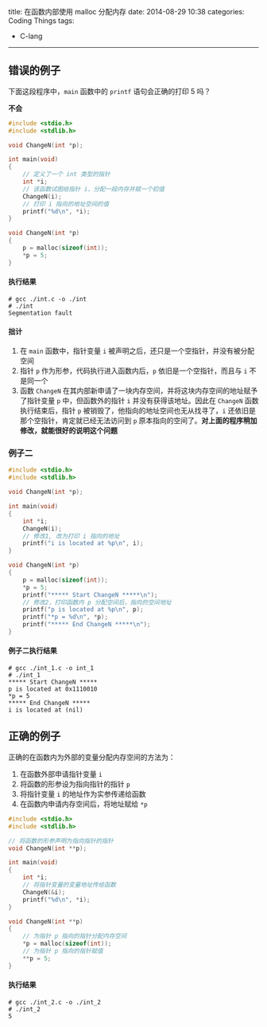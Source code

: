 title: 在函数内部使用 malloc 分配内存
date: 2014-08-29 10:38
categories: Coding Things
tags:
- C-lang
---

## 错误的例子

下面这段程序中，`main` 函数中的 `printf` 语句会正确的打印 5 吗？

**不会**

```c
#include <stdio.h>
#include <stdlib.h>

void ChangeN(int *p);

int main(void)
{
    // 定义了一个 int 类型的指针
    int *i;
    // 该函数试图给指针 i，分配一段内存并赋一个初值
    ChangeN(i);
    // 打印 i 指向的地址空间的值
    printf("%d\n", *i);
}

void ChangeN(int *p)
{
    p = malloc(sizeof(int));
    *p = 5;
}
```

#### 执行结果

```cosole
# gcc ./int.c -o ./int
# ./int
Segmentation fault
```

#### 拙计

1. 在 `main` 函数中，指针变量 `i` 被声明之后，还只是一个空指针，并没有被分配空间
2. 指针 `p` 作为形参，代码执行进入函数内后，`p` 依旧是一个空指针，而且与 `i` 不是同一个
3. 函数 `ChangeN` 在其内部新申请了一块内存空间，并将这块内存空间的地址赋予了指针变量 `p` 中，但函数外的指针 `i` 并没有获得该地址。因此在 `ChangeN` 函数执行结束后，指针 `p` 被销毁了，他指向的地址空间也无从找寻了，`i` 还依旧是那个空指针，肯定就已经无法访问到 `p` 原本指向的空间了。**对上面的程序稍加修改，就能很好的说明这个问题**

### 例子二

```c
#include <stdio.h>
#include <stdlib.h>

void ChangeN(int *p);

int main(void)
{
    int *i;
    ChangeN(i);
    // 修改1, 改为打印 i 指向的地址
    printf("i is located at %p\n", i);
}

void ChangeN(int *p)
{
    p = malloc(sizeof(int));
    *p = 5;
    printf("***** Start ChangeN *****\n");
    // 修改2，打印函数内 p 分配空间后，指向的空间地址
    printf("p is located at %p\n", p);
    printf("*p = %d\n", *p);
    printf("***** End ChangeN *****\n");
}
```

#### 例子二执行结果

```cosole
# gcc ./int_1.c -o int_1
# ./int_1
***** Start ChangeN *****
p is located at 0x1110010
*p = 5
***** End ChangeN *****
i is located at (nil)
```

## 正确的例子

正确的在函数内为外部的变量分配内存空间的方法为：

1. 在函数外部申请指针变量 `i`
2. 将函数的形参设为指向指针的指针 `p`
3. 将指针变量 `i` 的地址作为实参传递给函数
4. 在函数内申请内存空间后，将地址赋给 `*p`

```c
#include <stdio.h>
#include <stdlib.h>

// 将函数的形参声明为指向指针的指针
void ChangeN(int **p);

int main(void)
{
    int *i;
    // 将指针变量的变量地址传给函数
    ChangeN(&i);
    printf("%d\n", *i);
}

void ChangeN(int **p)
{
    // 为指针 p 指向的指针分配内存空间
    *p = malloc(sizeof(int));
    // 为指针 p 指向的指针赋值
    **p = 5;
}
```

#### 执行结果

```console
# gcc ./int_2.c -o ./int_2
# ./int_2
5
```
#
